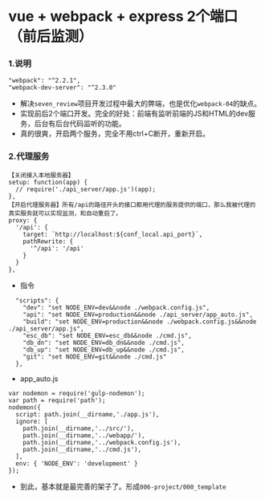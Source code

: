 # vue + webpack + express 2个端口（前后监测）

### 1.说明

```
"webpack": "^2.2.1",
"webpack-dev-server": "^2.3.0"
```

* 解决`seven_review`项目开发过程中最大的弊端，也是优化`webpack-04`的缺点。
* 实现前后2个端口开发。完全的好处：前端有监听前端的JS和HTML的dev服务，后台有后台代码监听的功能。
* 真的很爽，开启两个服务，完全不用ctrl+C断开，重新开启。


### 2.代理服务

```
【关闭接入本地服务器】
setup: function(app) {
  // require('./api_server/app.js')(app);
},
【开启代理服务器】所有/api的路径开头的接口都用代理的服务提供的端口，那么我被代理的真实服务就可以实现监测，和自动重启了。
proxy: {
  '/api': {
    target: `http://localhost:${conf_local.api_port}`,
    pathRewrite: {
      '^/api': '/api'
    }
  }
},
```

* 指令
```
  "scripts": {
    "dev": "set NODE_ENV=dev&&node ./webpack.config.js",
    "api": "set NODE_ENV=production&&node ./api_server/app_auto.js",
    "build": "set NODE_ENV=production&&node ./webpack.config.js&&node ./api_server/app.js",
    "esc_db": "set NODE_ENV=esc_db&&node ./cmd.js",
    "db_dn": "set NODE_ENV=db_dn&&node ./cmd.js",
    "db_up": "set NODE_ENV=db_up&&node ./cmd.js",
    "git": "set NODE_ENV=git&&node ./cmd.js"
  },
```

* app_auto.js
```
var nodemon = require('gulp-nodemon');
var path = require('path');
nodemon({
  script: path.join(__dirname,'./app.js'),
  ignore: [
    path.join(__dirname,'../src/'),
    path.join(__dirname,'../webapp/'),
    path.join(__dirname,'../webpack.config.js'),
    path.join(__dirname,'../cmd.js'),
  ],
  env: { 'NODE_ENV': 'development' }
});
```

* 到此，基本就是最完善的架子了。形成`006-project/000_template`















